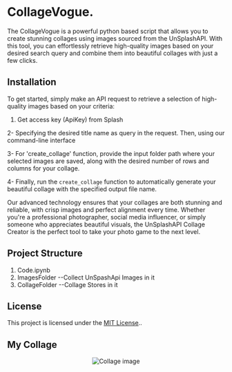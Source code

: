 

# CollageVogue.

The CollageVogue is a powerful python based script that allows you to create stunning collages using images sourced from the UnSplashAPI. With this tool, you can effortlessly retrieve high-quality images based on your desired search query and combine them into beautiful collages with just a few clicks.

## Installation
To get started, simply make an API request to retrieve a selection of high-quality images based on your criteria: 
1. Get access key (ApiKey) from Splash

2- Specifying the desired title name as query in the request. Then, using our command-line interface

3- For 'create_collage' function, provide the input folder path where your selected images are saved, along with the desired number of rows and columns for your collage. 

4- Finally, run the `create_collage` function to automatically generate your beautiful collage with the specified output file name.

Our advanced technology ensures that your collages are both stunning and reliable, with crisp images and perfect alignment every time. Whether you're a professional photographer, social media influencer, or simply someone who appreciates beautiful visuals, the UnSplashAPI Collage Creator is the perfect tool to take your photo game to the next level.

## Project Structure
1. Code.ipynb
2. ImagesFolder            --Collect UnSpashApi Images in it
3. CollageFolder           --Collage Stores in it 

## License

This project is licensed under the [MIT License](LICENSE)..

## My Collage
<p align="center">
  <img src="https://github.com/atisamhaq123/UnSplashApi_CollageCreator/blob/main/collage.PNG" alt="Collage image">
</p>
